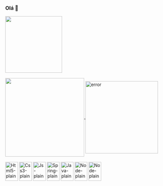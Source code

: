 ### Olá 🍵
<div>
  <a href = "https://github.com/Pedrolaires">
    <img align="center" height ="180em" src="https://github-readme-stats.vercel.app/api?username=Pedrolaires&hide=contribs,stars,prs&show_icons=true&theme=dracula"/>
    <br><br>
    <img align="center" width ="250em" src="https://github-readme-stats.vercel.app/api/top-langs/?username=Pedrolaires&langs_count=16&theme=dracula"/>
    <img align="center" alt="error" height="230em" src="https://thumbs.gfycat.com/InferiorAnxiousAustralianfreshwatercrocodile-max-14mb.gif"/>
  </a>
</div>
<div style=""><br>
  <img align="center" alt="Html5-plain" height ="60" width="40" src="https://cdn.jsdelivr.net/gh/devicons/devicon/icons/html5/html5-original.svg" />
  <img align="center" alt="Css3-plain" height ="60" width="40" src="https://cdn.jsdelivr.net/gh/devicons/devicon/icons/css3/css3-plain-wordmark.svg" />
  <img align="center" alt="Js-plain" height ="60" width="40" src="https://cdn.jsdelivr.net/gh/devicons/devicon/icons/javascript/javascript-plain.svg" />
  <img align="center" alt="Spring-plain" height ="60" width="40" src="https://cdn.jsdelivr.net/gh/devicons/devicon/icons/spring/spring-original.svg" />
  <img align="center" alt="Java-plain" height ="60" width="40" src="https://cdn.jsdelivr.net/gh/devicons/devicon/icons/java/java-original.svg" />
  <img align="center" alt="Node-plain" height ="60" width="40" src="https://cdn.jsdelivr.net/gh/devicons/devicon/icons/nodejs/nodejs-original.svg" />
  <img align="center" alt="Node-plain" height ="60" width="40" src="https://cdn.jsdelivr.net/gh/devicons/devicon/icons/react/react-original-wordmark.svg" />


</div>
<!--  ![Snake animation](https://github.com/Pedrolaires/Pedrolaires/blob/output/github-contribution-grid-snake.svg) -->


